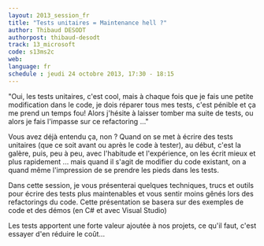 ```yaml
---
layout: 2013_session_fr
title: "Tests unitaires = Maintenance hell ?"
author: Thibaud DESODT
authorpost: thibaud-desodt
track: 13_microsoft
code: s13ms2c
web: 
language: fr
schedule : jeudi 24 octobre 2013, 17:30 - 18:15
---
```


"Oui, les tests unitaires, c'est cool, mais à chaque fois que je fais une petite modification dans le code, je dois réparer tous mes tests, c'est pénible et ça me prend un temps fou! Alors j'hésite à laisser tomber ma suite de tests, ou alors je fais l'impasse sur ce refactoring ..."

Vous avez déjà entendu ça, non ?
Quand on se met à écrire des tests unitaires (que ce soit avant ou après le code à tester), au début, c'est la galère, puis, peu à peu, avec l'habitude et l'expérience, on les écrit mieux et plus rapidement ... mais quand il s'agit de modifier du code existant, on a quand même l'impression de se prendre les pieds dans les tests.

Dans cette session, je vous présenterai quelques techniques, trucs et outils pour écrire des tests plus maintenables et vous sentir moins gênés lors des refactorings du code. Cette présentation se basera sur des exemples de code et des démos (en C# et avec Visual Studio)

Les tests apportent une forte valeur ajoutée à nos projets, ce qu'il faut, c'est essayer d'en réduire le coût...
